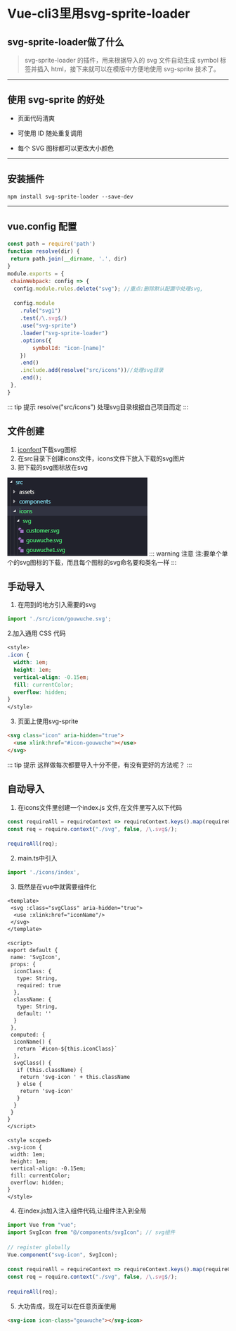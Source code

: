 # Vue-cli3里用svg-sprite-loader
## svg-sprite-loader做了什么
> svg-sprite-loader 的插件，用来根据导入的 svg 文件自动生成 symbol 标签并插入 html，接下来就可以在模版中方便地使用 svg-sprite 技术了。 
----
## 使用 svg-sprite 的好处
- 页面代码清爽
+ 可使用 ID 随处重复调用
- 每个 SVG 图标都可以更改大小颜色
----
## 安装插件
    npm install svg-sprite-loader --save-dev
----
## vue.config 配置
```js
const path = require('path')
function resolve(dir) {
 return path.join(__dirname, '.', dir)
}
module.exports = {
 chainWebpack: config => {
  config.module.rules.delete("svg"); //重点:删除默认配置中处理svg,
  
  config.module
    .rule("svg1")
    .test(/\.svg$/)
    .use("svg-sprite")
    .loader("svg-sprite-loader")
    .options({
        symbolId: "icon-[name]"
    })
    .end()
    .include.add(resolve("src/icons"))//处理svg目录
    .end();
 },
}
```
::: tip 提示
resolve("src/icons") 处理svg目录根据自己项目而定
::: 
## 文件创建
1. [iconfont](https://www.iconfont.cn/)下载svg图标
2. 在src目录下创建icons文件，icons文件下放入下载的svg图片
3. 把下载的svg图标放在svg

![文字](../.vuepress/img/accumulate/shili-1.png) 
::: warning 注意
注:要单个单个的svg图标的下载，而且每个图标的svg命名要和类名一样
:::
## 手动导入
1. 在用到的地方引入需要的svg
```js
import './src/icon/gouwuche.svg';
```
2.加入通用 CSS 代码
```css
<style>
.icon {
  width: 1em;
  height: 1em;
  vertical-align: -0.15em;
  fill: currentColor;
  overflow: hidden;
}
</style>
```
3. 页面上使用svg-sprite
```html
<svg class="icon" aria-hidden="true">
  <use xlink:href="#icon-gouwuche"></use>
</svg>
```
::: tip 提示
这样做每次都要导入十分不便，有没有更好的方法呢？
::: 
## 自动导入
1. 在icons文件里创建一个index.js 文件,在文件里写入以下代码
```js
const requireAll = requireContext => requireContext.keys().map(requireContext);
const req = require.context("./svg", false, /\.svg$/);

requireAll(req);
```
2. main.ts中引入
```js
import './icons/index',
```
3. 既然是在vue中就需要组件化
```vue
<template>
 <svg :class="svgClass" aria-hidden="true">
  <use :xlink:href="iconName"/>
 </svg>
</template>
 
<script>
export default {
 name: 'SvgIcon',
 props: {
  iconClass: {
   type: String,
   required: true
  },
  className: {
   type: String,
   default: ''
  }
 },
 computed: {
  iconName() {
   return `#icon-${this.iconClass}`
  },
  svgClass() {
   if (this.className) {
    return 'svg-icon ' + this.className
   } else {
    return 'svg-icon'
   }
  }
 }
}
</script>
 
<style scoped>
.svg-icon {
 width: 1em;
 height: 1em;
 vertical-align: -0.15em;
 fill: currentColor;
 overflow: hidden;
}
</style>
```
4. 在index.js加入注入组件代码,让组件注入到全局
```js
import Vue from "vue";
import SvgIcon from "@/components/svgIcon"; // svg组件

// register globally
Vue.component("svg-icon", SvgIcon);

const requireAll = requireContext => requireContext.keys().map(requireContext);
const req = require.context("./svg", false, /\.svg$/);

requireAll(req);

```
5. 大功告成，现在可以在任意页面使用
```html
<svg-icon icon-class="gouwuche"></svg-icon>
```
